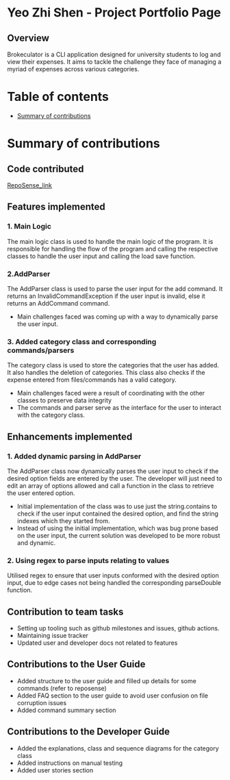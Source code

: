 # Yeo Zhi Shen - Project Portfolio Page

## Overview
Brokeculator is a CLI application designed for university students to log and view their
expenses. It aims to tackle the challenge they face of managing a myriad of expenses across various categories.

# Table of contents
* [Summary of contributions](#summary-of-contributions)


# Summary of contributions
## Code contributed 
[RepoSense_link](https://nus-cs2113-ay2324s2.github.io/tp-dashboard/?search=yeozhishen&sort=groupTitle&sortWithin=title&timeframe=commit&mergegroup=&groupSelect=groupByRepos&breakdown=true&checkedFileTypes=docs~functional-code~test-code~other&since=2024-02-23&tabOpen=true&tabType=authorship&tabAuthor=yeozhishen&tabRepo=AY2324S2-CS2113-F14-1%2Ftp%5Bmaster%5D&authorshipIsMergeGroup=false&authorshipFileTypes=docs~functional-code~test-code~other&authorshipIsBinaryFileTypeChecked=false&authorshipIsIgnoredFilesChecked=false)

## Features implemented
### 1. Main Logic
The main logic class is used to handle the main logic of the program. It is responsible for handling the flow
of the program and calling the respective classes to handle the user input and calling the load save function.

### 2.AddParser
The AddParser class is used to parse the user input for the add command. 
It returns an InvalidCommandException if the user input is invalid, else it returns an AddCommand command.
- Main challenges faced was coming up with a way to dynamically parse the user input. 

### 3. Added category class and corresponding commands/parsers
The category class is used to store the categories that the user has added. It also handles the deletion of categories.
This class also checks if the expense entered from files/commands has a valid category.
- Main challenges faced were a result of coordinating with the other classes to preserve data integrity
- The commands and parser serve as the interface for the user to interact with the category class.

## Enhancements implemented
### 1. Added dynamic parsing in AddParser
The AddParser class now dynamically parses the user input to check if the desired option fields are entered by the user.
The developer will just need to edit an array of options allowed and call a function in the class to retrieve the user entered option.
- Initial implementation of the class was to use just the string.contains to check if the user input contained the desired option, and find the string indexes which they started from. 
- Instead of using the initial implementation, which was bug prone based on the user input, the current solution was developed to be more robust and dynamic.


### 2. Using regex to parse inputs relating to values
Utilised regex to ensure that user inputs conformed with the desired option input,
due to edge cases not being handled the corresponding parseDouble function.

## Contribution to team tasks
- Setting up tooling such as github milestones and issues, github actions.
- Maintaining issue tracker
- Updated user and developer docs not related to features

## Contributions to the User Guide 
- Added structure to the user guide and filled up details for some commands (refer to reposense)
- Added FAQ section to the user guide to avoid user confusion on file corruption issues
- Added command summary section

## Contributions to the Developer Guide
- Added the explanations, class and sequence diagrams for the category class
- Added instructions on manual testing
- Added user stories section

